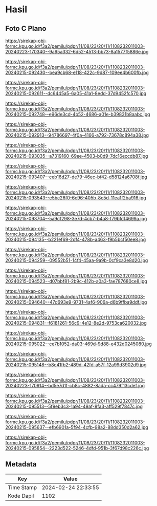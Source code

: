 # Hasil

## Foto C Plano

https://sirekap-obj-formc.kpu.go.id/f3a2/pemilu/pdpr/11/08/23/20/11/1108232011003-20240223-170340--9a95a332-6d52-4513-bb73-8a1577f5886e.jpg

https://sirekap-obj-formc.kpu.go.id/f3a2/pemilu/pdpr/11/08/23/20/11/1108232011003-20240215-092430--bea9cb68-e118-422c-9d87-109ee4b600fb.jpg

https://sirekap-obj-formc.kpu.go.id/f3a2/pemilu/pdpr/11/08/23/20/11/1108232011003-20240215-092611--dc6445a5-6a05-41a1-8edd-37d9452fc570.jpg

https://sirekap-obj-formc.kpu.go.id/f3a2/pemilu/pdpr/11/08/23/20/11/1108232011003-20240215-092748--e96de3cd-4b52-4686-a01e-b39831b8aabc.jpg

https://sirekap-obj-formc.kpu.go.id/f3a2/pemilu/pdpr/11/08/23/20/11/1108232011003-20240215-092913--94786697-4f0a-4166-a792-73678c894a38.jpg

https://sirekap-obj-formc.kpu.go.id/f3a2/pemilu/pdpr/11/08/23/20/11/1108232011003-20240215-093035--a7319160-69ee-4503-b0d9-7dc16eccdb87.jpg

https://sirekap-obj-formc.kpu.go.id/f3a2/pemilu/pdpr/11/08/23/20/11/1108232011003-20240215-093407--ceb16d27-de79-46ec-bf42-d58124a6708f.jpg

https://sirekap-obj-formc.kpu.go.id/f3a2/pemilu/pdpr/11/08/23/20/11/1108232011003-20240215-093543--e5bc26f0-6c96-405b-8c5d-11ea1f2ba916.jpg

https://sirekap-obj-formc.kpu.go.id/f3a2/pemilu/pdpr/11/08/23/20/11/1108232011003-20240215-093704--5a9c1298-3e7d-4cb7-b4a8-f79bfc14699a.jpg

https://sirekap-obj-formc.kpu.go.id/f3a2/pemilu/pdpr/11/08/23/20/11/1108232011003-20240215-094135--b221ef69-2df4-478b-a463-f9b5bcf50ee8.jpg

https://sirekap-obj-formc.kpu.go.id/f3a2/pemilu/pdpr/11/08/23/20/11/1108232011003-20240215-094259--09552b51-14f4-45aa-9a9b-0cf9ca3e8d20.jpg

https://sirekap-obj-formc.kpu.go.id/f3a2/pemilu/pdpr/11/08/23/20/11/1108232011003-20240215-094523--d07bbf81-2b9c-412b-a0a3-fae787680ce8.jpg

https://sirekap-obj-formc.kpu.go.id/f3a2/pemilu/pdpr/11/08/23/20/11/1108232011003-20240215-094640--47d693e9-9731-4af6-906a-d6b9ffba9ddf.jpg

https://sirekap-obj-formc.kpu.go.id/f3a2/pemilu/pdpr/11/08/23/20/11/1108232011003-20240215-094831--f6181261-56c9-4e12-8e2d-9753ca620032.jpg

https://sirekap-obj-formc.kpu.go.id/f3a2/pemilu/pdpr/11/08/23/20/11/1108232011003-20240215-095022--ce7b1052-da03-469d-9d88-e432d0245080.jpg

https://sirekap-obj-formc.kpu.go.id/f3a2/pemilu/pdpr/11/08/23/20/11/1108232011003-20240215-095148--b8e41fb2-489d-42fd-a57f-12a99d3902d9.jpg

https://sirekap-obj-formc.kpu.go.id/f3a2/pemilu/pdpr/11/08/23/20/11/1108232011003-20240223-170914--bd5e7d1f-cb8c-4882-8ada-cc479f13cdef.jpg

https://sirekap-obj-formc.kpu.go.id/f3a2/pemilu/pdpr/11/08/23/20/11/1108232011003-20240215-095513--5f9eb3c3-1a94-49af-8fa3-aff529f7847c.jpg

https://sirekap-obj-formc.kpu.go.id/f3a2/pemilu/pdpr/11/08/23/20/11/1108232011003-20240215-095637--efb6901a-5f94-4cfb-98a2-88dd350d2a62.jpg

https://sirekap-obj-formc.kpu.go.id/f3a2/pemilu/pdpr/11/08/23/20/11/1108232011003-20240215-095854--2223d522-5246-4dfd-951b-3f67d98c226c.jpg


## Metadata

| Key        | Value               |
| ---------- | ------------------- |
| Time Stamp | 2024-02-24 22:33:55 |
| Kode Dapil | 1102                |




